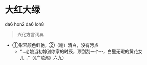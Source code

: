 # 大红大绿
da6 hon2 da6 loh8
> 兴化方言词典
- ①形容颜色鲜艳。②（喻）清白，没有污点
  - “…老娘当初嫁到你家的时辰，顶刮刮一个～，白璧无瑕的黄花女儿…”（《广陵潮》六九）
